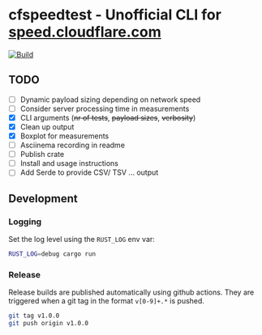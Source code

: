 # cfspeedtest - Unofficial CLI for [speed.cloudflare.com](https://speed.cloudflare.com)
[![Build](https://github.com/code-inflation/cfspeedtest/actions/workflows/CI.yml/badge.svg?branch=master)](https://github.com/code-inflation/cfspeedtest/actions/workflow[![CI](https://github.com/code-inflation/cfspeedtest/actions/workflows/CI.yml/badge.svg)](https://github.com/code-inflation/cfspeedtest/actions/workflows/CI.yml)s/CI.yml)

## TODO
- [ ] Dynamic payload sizing depending on network speed
- [ ] Consider server processing time in measurements
- [X] CLI arguments (~~nr of tests~~, ~~payload sizes~~, ~~verbosity~~)
- [X] Clean up output
- [X] Boxplot for measurements
- [ ] Asciinema recording in readme
- [ ] Publish crate
- [ ] Install and usage instructions
- [ ] Add Serde to provide CSV/ TSV ... output

## Development
### Logging
Set the log level using the `RUST_LOG` env var:  
```sh
RUST_LOG=debug cargo run
```
### Release
Release builds are published automatically using github actions. They are triggered when a git tag in the format `v[0-9]+.*` is pushed.
```sh
git tag v1.0.0
git push origin v1.0.0
```
